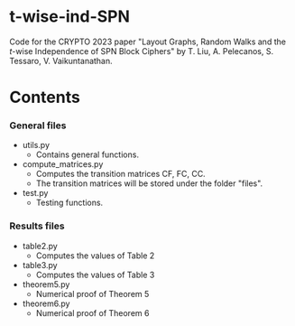 # t-wise-ind-SPN
Code for the CRYPTO 2023 paper "Layout Graphs, Random Walks and the $t$-wise Independence of SPN Block Ciphers" by T. Liu, A. Pelecanos, S. Tessaro, V. Vaikuntanathan.

# Contents

### General files

* utils.py
  * Contains general functions.
* compute_matrices.py
  * Computes the transition matrices CF, FC, CC.
  * The transition matrices will be stored under the folder "files".
* test.py
  * Testing functions.

### Results files

* table2.py
  * Computes the values of Table 2
* table3.py
  * Computes the values of Table 3
* theorem5.py
  * Numerical proof of Theorem 5
* theorem6.py
  * Numerical proof of Theorem 6
